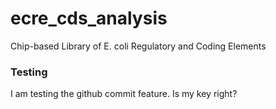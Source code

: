 ecre_cds_analysis
=================
Chip-based Library of E. coli Regulatory and Coding Elements 

### Testing

I am testing the github commit feature. Is my key right?

